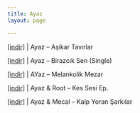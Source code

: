 ```yaml
---
title: Ayaz
layout: page

---
```

<a href="https://cloud.mail.ru/public/2dcd26c0ae17/Ayaz%20-%20Asikar%20Tavirlar" target="_blank">[indir]</a> | Ayaz &#8211; Aşikar Tavırlar

<a href="https://cloud.mail.ru/public/e00063a017b7/Ayaz%20-%20Birazcik%20Sen%20%5BSingle%5D" target="_blank">[indir]</a> | Ayaz &#8211; Birazcık Sen (Single)

<a href="https://cloud.mail.ru/public/6180ccdefe0a/Ayaz%20-%20Melankolik%20Mezar" target="_blank">[indir]</a> | AYaz &#8211; Melankolik Mezar

<a href="https://cloud.mail.ru/public/1b81755c8ee2/Ayaz%20%26%20Root%20-%20Kes%20Sesi%20%21%21%21%20e.p" target="_blank">[indir]</a> | Ayaz & Root &#8211; Kes Sesi Ep.

<a href="https://cloud.mail.ru/public/7796ab0a9380/Ayaz%20%26%20Mecal%20-%20Kalp%20Yoran%20Sarkilar" target="_blank">[indir]</a> | Ayaz & Mecal &#8211; Kalp Yoran Şarkılar